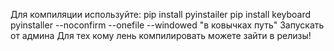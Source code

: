 Для компиляции используйте:
pip install pyinstailer
pip install keyboard
pyinstaller --noconfirm --onefile --windowed "в ковычках путь"
Запускать от админа
Для тех кому лень компилировать можете зайти в релизы!

